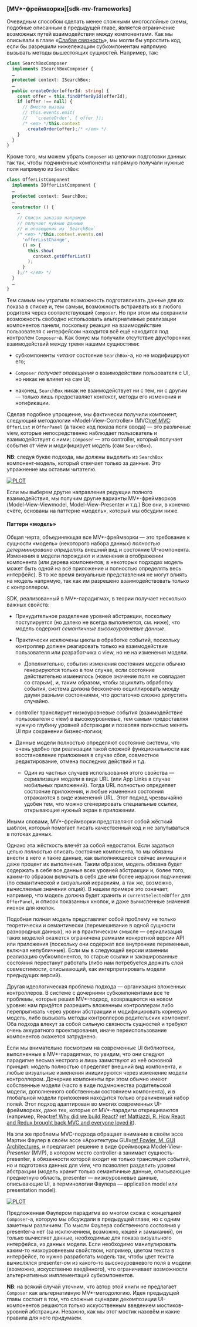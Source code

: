 ### [MV*-фреймворки][sdk-mv-frameworks]

Очевидным способом сделать менее сложными многослойные схемы, подобные описанным в предыдущей главе, является ограничение возможных путей взаимодействия между компонентами. Как мы описывали в главе «[Слабая связность](#back-compat-weak-coupling)», мы могли бы упростить код, если бы разрешили нижележащим субкомпонентам напрямую вызывать методы вышестоящих сущностей. Например, так:

```typescript
class SearchBoxComposer 
  implements ISearchBoxComposer {
  …
  protected context: ISearchBox;
  …
  public createOrder(offerId: string) {
    const offer = this.findOfferById(offerId);
    if (offer !== null) {
      // Вместо вызова
      // this.events.emit(
      //   'createOrder', { offer });
      /* <em> */this.context
       .createOrder(offer);/* </em> */
    }
  }
}
```

Кроме того, мы можем убрать `Composer` из цепочки подготовки данных так так, чтобы подчинённые компоненты напрямую получали нужные поля напрямую из `SearchBox`:

```typescript
class OfferListComponent 
  implements IOfferListComponent {
  …
  protected context: SearchBox;
  …
  constructor () {
    …
    // Список заказов напрямую
    // получает нужные данные
    // и оповещения из `SearchBox`
    /* <em> */this.context.events.on(
      'offerListChange',
      () => {
        this.show(
          context.getOfferList()
        );
      }
    );/* </em> */
  }
  …
}
```

Тем самым мы утратили возможность подготавливать данные для их показа в списке и, тем самым, возможность встраивать их в любого родителя через соответствующий `Composer`. Но при этом мы сохранили возможность свободно использовать альтернативные реализации компонентов панели, поскольку реакция на взаимодействие пользователя с интерфейсом находится всё ещё находится под контролем `Composer`-а. Как бонус мы получили отсутствие двусторонних взаимодействий между тремя нашими сущностями:

  * субкомпоненты *читают* состояние `SearchBox`-а, но не модифицируют его;

  * `Composer` *получает оповещения* о взаимодействии пользователя с UI, но никак не влияет на сам UI;

  * наконец, `SearchBox` никак не взаимодействует ни с тем, ни с другим — только лишь предоставляет контекст, методы его изменения и нотификации.

Сделав подобное упрощение, мы фактически получили компонент, следующий методологии «Model-View-Controller» (MVC)[ref MVC](https://en.wikipedia.org/wiki/Model%E2%80%93view%E2%80%93controller): `OfferList` и `OfferPanel` (а также код показа поля ввода) — это различные view, которые непосредственно наблюдает пользователь и взаимодействует с ними; `Composer` — это controller, который получает события от view и модифицирует модель (сам `SearchBox`). 

**NB**: следуя букве подхода, мы должны выделить из `SearchBox` компонент-модель, который отвечает только за данные. Это упражнение мы оставим читателю.

[![PLOT](/img/graphs/sdk-mvc.ru.png "Схема взаимодействия компонентов в MVC")]()

Если мы выберем другие направления редукции полного взаимодействия, мы получим другие варианты MV*-фреймворков (Model-View-Viewmodel, Model-View-Presenter и т.д.) Все они, в конечно счёте, основаны на паттерне «модель», который мы обсудим ниже.

#### Паттерн «модель»

Общая черта, объединяющая все MV*-фреймворки — это требование к сущности «модель» (некоторого набора данных) *полностью детерминировано определять* внешний вид и состояние UI-компонента. Изменения в модели порождают и изменения в отображении компонента (или дерева компонентов; в некоторых подходах модель может быть одной на всё приложение и полностью определять весь интерфейс). В то же время визуальные представления не могут влиять на модель напрямую, так как им разрешено взаимодействовать только с контроллером.

SDK, реализованный в MV*-парадигмах, в теории получает несколько важных свойств:

  * Принудительное разделение уровней абстракции, поскольку постулируется (но далеко не всегда выполняется, см. ниже), что модель содержит *семантичные высокоуровневые данные*.

  * Практически исключены циклы в обработке событий, поскольку контроллер должен реагировать только на взаимодействие пользователя или разработчика с view, но не на изменения модели.

      * Дополнительно, события изменения состояния модели обычно генерируются только в том случае, если состояние действительно изменилось (новое значение поля не совпадает со старым), и, таким образом, чтобы зациклить обработку события, система должна бесконечно осциллировать между двумя разными состояниями, что достаточно сложно допустить случайно.

  * controller транслирует низкоуровневые события (взаимодействие пользователя с view) в высокоуровневые, тем самым предоставляя нужную глубину уровней абстракции и позволяя полностью менять UI при сохранении бизнес-логики;

  * Данные модели полностью определяют состояние системы, что очень удобно при реализации такой сложной функциональности как восстановление приложения в случае сбоя, совместное редактирование, отмена последних действий и т.д.

      * Один из частных случаев использования этого свойства — сериализация модели в виде URL (или App Links в случае мобильных приложений). Тогда URL полностью определяет состояние приложения, и любые изменения состояния отражаются в виде изменений URL. Этот подход чрезвычайно удобен тем, что можно сгенерировать специальные ссылки, открывающие нужный экран в приложении.

Иными словами, MV*-фреймворки представляют собой жёсткий шаблон, который помогает писать качественный код и не запутываться в потоках данных.

Однако эта жёсткость влечёт за собой недостатки. Если задаться целью *полностью* описать состояние компонента, то мы обязаны внести в него и такие данные, как выполняющиеся сейчас анимации и даже процент их выполнения. Таким образом, модель обязана будет содержать в себе все данные всех уровней абстракции и, более того, каким-то образом включать в себя две или более иерархии подчинения (по семантической и визуальной иерархиям, а так же, возможно, вычисляемые значения опций). В нашем примере это означает, например, что модель должна будет хранить и `currentSelectedOffer` для `OfferPanel`, и список показанных кнопок, и даже вычисленные значения иконок для кнопок.

Подобная полная модель представляет собой проблему не только теоретически и семантически (перемешивание в одной сущности разнородных данных), но и в практическом смысле — сериализация таких моделей окажется ограничена рамками конкретной версии API или приложения (поскольку они содержат все внутренние переменные, включая непубличные). Если мы в следующей версии изменим реализацию субкомпонентов, то старые ссылки и закэшированные состояния перестанут работать (либо нам потребуется держать слой совместимости, описывающий, как интерпретировать модели предыдущих версий).

Другая идеологическая проблема подхода — организация вложенных контроллеров. В системе с дочерними субкомпонентами все те проблемы, которые решил MV*-подход, возвращаются на новом уровне: нам придётся разрешить вложенным контроллерам либо перепрыгивать через уровни абстракции и модифицировать корневую модель, либо вызывать методы контроллеров родительских компонент. Оба подхода влекут за собой сильную связность сущностей и требуют очень аккуратного проектирования, иначе переиспользование компонентов окажется затруднено.

Если мы внимательно посмотрим на современные UI библиотеки, выполненные в MV*-парадигмах, то увидим, что они следуют парадигме весьма нестрого и лишь заимствуют из неё основной принцип: модель полностью определяет внешний вид компонента, и любые визуальные изменения инициируются через изменение модели контроллером. Дочерние компоненты при этом обычно имеют собственные модели (часто в виде подмножества родительской модели, дополненного собственным состоянием компонента), и в глобальной модели приложения находится только ограниченный набор полей. Этот подход адаптирован во многих современных UI-фреймворках, даже тех, которые от MV*-парадигм открещиваются (например, React[ref Why did we build React?](https://legacy.reactjs.org/blog/2013/06/05/why-react.html) [ref Mattiazzi, R. How React and Redux brought back MVC and everyone loved it](https://rangle.io/blog/how-react-and-redux-brought-back-mvc-and-everyone-loved-it)).

На эти же проблемы MVC-подхода обращает внимание в своём эссе Мартин Фаулер в своём эссе «Архитектуры GUI»[ref Fowler, M. GUI Architectures](https://www.martinfowler.com/eaaDev/uiArchs.html), и предлагает решение в виде фреймворка Model-View-*Presenter* (MVP), в котором место controller-а занимает сущность-presenter, в обязанности которой входит не только трансляция событий, но и подготовка данных для view, что позволяет разделить уровни абстракции (модель хранит только семантичные данные, описывающие предметную область, presenter — низкоуровневые данные, описывающие UI, в терминологии Фаулера — application model или presentation model).

[![PLOT](/img/graphs/sdk-mvp.ru.png "Схема взаимодействия компонентов в MVP")]()

Предложенная Фаулером парадигма во многом схожа с концепцией `Composer`-а, которую мы обсуждали в предыдущей главе, но с одним заметным различием. По мысли Фаулера собственного состояния у presenter-а нет (за исключением, возможно, кэшей и замыканий), он только вычисляет данные, необходимые для показа визуального интерфейса, из данных модели. Если необходимо манипулировать каким-то низкоуровневым свойством, например, цветом текста в интерфейсе, то нужно разработать модель так, чтобы цвет текста вычислялся presenter-ом из какого-то высокоуровневого поля в модели (возможно, искусственно введённого), что ограничивает возможности альтернативных имплементаций субкомпонентов.

**NB**: на всякий случай уточним, что автор этой книги не предлагает `Composer` как альтернативную MV*-методологию. Идея предыдущей главы состоит в том, что сложные сценарии декомпозиции UI-компонентов решаются *только* искусственным введением мостиков-уровней абстракции. Неважно, как мы этот мостик назовём и какие правила для него придумаем.